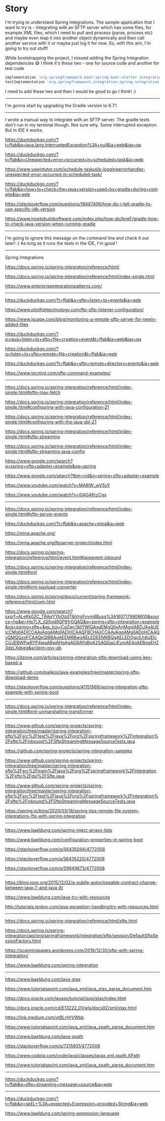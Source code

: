 # Story

I'm trying to understand Spring Integrations. The sample application that I want to try is - integrating with an SFTP
server which has some files, for example XML files, which I need to pull and process (parse, process etc) and maybe even
map it into another object dynamically and then call another service with it or maybe just log it for now. So, with this
aim, I'm going to try out stuff!

While bootstrapping the project, I missed adding the Spring Integration dependencies 😅 I think it's these two - one for
source code and another for test code

```groovy
implementation 'org.springframework.boot:spring-boot-starter-integration'
testImplementation 'org.springframework.integration:spring-integration-test'
```

I need to add these two and then I would be good to go I think! :)

---

I'm gonna start by upgrading the Gradle version to 6.7.1

---

I wrote a manual way to integrate with an SFTP server. The gradle tests don't run in my
terminal though. Not sure why. Some interrupted exception. But in IDE it works.

https://duckduckgo.com/?t=ffab&q=java.lang.InterruptedException%3A+null&ia=web&iax=qa

https://duckduckgo.com/?t=ffab&q=Unexpected+error+occurred+in+scheduled+task&ia=web

https://www.yawintutor.com/schedule-taskutils-loggingerrorhandler-unexpected-error-occurred-in-scheduled-task/

https://duckduckgo.com/?t=ffab&q=how+to+check+the+java+version+used+by+gradle+during+compile&ia=web

https://stackoverflow.com/questions/18487406/how-do-i-tell-gradle-to-use-specific-jdk-version

https://www.howtobuildsoftware.com/index.php/how-do/bneF/gradle-how-to-check-java-version-when-running-gradle

---

I'm going to ignore this message on the command line and check it out later! :) As long as it runs the
tests in the IDE, I'm good !

---

Spring Integrations

https://docs.spring.io/spring-integration/reference/html/

https://docs.spring.io/spring-integration/reference/html/index-single.html

https://www.enterpriseintegrationpatterns.com/

---

https://duckduckgo.com/?t=ffab&q=sftp+listen+to+events&ia=web

https://www.pilotfishtechnology.com/ftp-sftp-listener-configuration/

https://www.jscape.com/blog/monitoring-a-remote-sftp-server-for-newly-added-files

https://duckduckgo.com/?q=java+listen+to+sftp+file+creation+event&t=ffab&ia=web&iax=qa

https://duckduckgo.com/?q=listen+to+sftp+remote+file+creation&t=ffab&ia=web

https://duckduckgo.com/?t=ffab&q=sftp+remote+directory+events&ia=web

https://www.tecmint.com/sftp-command-examples/

---

https://docs.spring.io/spring-integration/reference/html/index-single.html#sftp-max-fetch

https://docs.spring.io/spring-integration/reference/html/index-single.html#configuring-with-java-configuration-21

https://docs.spring.io/spring-integration/reference/html/index-single.html#configuring-with-the-java-dsl-21

https://docs.spring.io/spring-integration/reference/html/index-single.html#sftp-streaming

https://docs.spring.io/spring-integration/reference/html/index-single.html#sftp-streaming-java-config

https://www.google.com/search?q=spring+sftp+adapter+example&oq=spring

https://www.google.com/search?tbm=vid&q=spring+sftp+adapter+example

https://www.youtube.com/watch?v=MA8lW_wVSuY

https://www.youtube.com/watch?v=j0AG4KrzCgs

---

https://docs.spring.io/spring-integration/reference/html/index-single.html#sftp-server-events

https://duckduckgo.com/?t=ffab&q=apache+mina&ia=web

https://mina.apache.org/

https://mina.apache.org/ftpserver-project/index.html

https://docs.spring.io/spring-integration/reference/html/event.html#appevent-inbound

https://docs.spring.io/spring-integration/reference/html/index-single.html#xml

https://docs.spring.io/spring-integration/reference/html/index-single.html#xml-payload-converter

https://docs.spring.io/spring/docs/current/spring-framework-reference/html/oxm.html

https://www.google.com/search?sxsrf=ALeKk02C_TRAqYYbOzdTIbVrgFyvm8Busg%3A1607179806610&source=hp&ei=Hp7LX_iQI5vd9QP91rGQAQ&q=spring+sftp+integration+example&oq=spring+sftp+&gs_lcp=CgZwc3ktYWIQAxgEMgQIIxAnMgoIABDJAxAUEIcCMgIIADICCAAyAggAMgIIADIHCAAQFBCHAjICCAAyAggAMgIIADoHCAAQyQMQQzoFCAAQkQI6BAgAEEM6BwgAELEDEEM6BQgAELEDOgcILhAUEIcCUJEBWPwRYP4waABwAHgAgAG8AYgBqA2SAQQwLjEymAEAoAEBqgEHZ3dzLXdpeg&sclient=psy-ab

https://dzone.com/articles/spring-integration-sftp-download-using-key-based-a

https://github.com/pajikos/java-examples/tree/master/spring-sftp-download-demo

https://stackoverflow.com/questions/41151569/spring-integration-sftp-example-with-spring-boot

---

https://docs.spring.io/spring-integration/reference/html/index-single.html#xml-unmarshalling-transformer

---

https://www.github.com/spring-projects/spring-integration/tree/master/spring-integration-sftp%2Fsrc%2Ftest%2Fjava%2Forg%2Fspringframework%2Fintegration%2Fsftp%2Finbound%2FSftpStreamingMessageSourceTests.java

https://github.com/spring-projects/spring-integration-samples

https://www.github.com/spring-projects/spring-integration/tree/master/spring-integration-sftp%2Fsrc%2Fmain%2Fjava%2Forg%2Fspringframework%2Fintegration%2Fsftp%2Fdsl%2FSftp.java

https://www.github.com/spring-projects/spring-integration/tree/master/spring-integration-sftp%2Fsrc%2Ftest%2Fjava%2Forg%2Fspringframework%2Fintegration%2Fsftp%2Finbound%2FSftpStreamingMessageSourceTests.java

https://spring.io/blog/2020/03/18/spring-tips-remote-file-system-integrations-ftp-with-spring-integration

---

https://www.baeldung.com/spring-inject-arrays-lists

https://www.baeldung.com/configuration-properties-in-spring-boot

https://stackoverflow.com/q/56435094/4772008

https://stackoverflow.com/a/56435220/4772008

https://stackoverflow.com/q/59649673/4772008

---

https://blog.jooq.org/2015/12/02/a-subtle-autocloseable-contract-change-between-java-7-and-java-8/

https://www.baeldung.com/java-try-with-resources

http://tutorials.jenkov.com/java-exception-handling/try-with-resources.html

---

https://docs.spring.io/spring-integration/reference/html/sftp.html

https://docs.spring.io/spring-integration/api/org/springframework/integration/sftp/session/DefaultSftpSessionFactory.html

https://scanningpages.wordpress.com/2016/12/30/sftp-with-spring-integration/

https://www.baeldung.com/spring-integration

---

https://www.baeldung.com/java-stax

https://www.tutorialspoint.com/java_xml/java_stax_parse_document.htm

https://docs.oracle.com/javase/tutorial/jaxp/stax/index.html

https://docs.oracle.com/cd/E13222_01/wls/docs92/xml/stax.html

https://link.medium.com/xtBLrHrVWbb

https://www.tutorialspoint.com/java_xml/java_xpath_parse_document.htm

https://www.baeldung.com/java-xpath

https://stackoverflow.com/q/7215931/4772008

https://www.codota.com/code/java/classes/javax.xml.xpath.XPath

https://www.tutorialspoint.com/java_xml/java_xpath_parse_document.htm

---

https://duckduckgo.com/?t=ffab&q=sftp+streaming+message+source&ia=web

---

https://duckduckgo.com/?t=ffab&q=spEL+%3A+expected+Expression+provided+String&ia=web

https://www.baeldung.com/spring-expression-language


